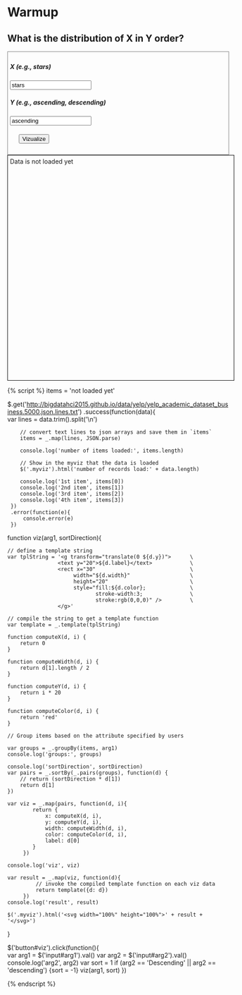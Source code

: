 # Warmup

## What is the distribution of X in Y order?

<div style="border:1px grey solid; padding:5px;">
    <div><h5>X (e.g., stars)</h5>
        <input id="arg1" type="text" value="stars"/>
    </div>
    <div><h5>Y (e.g., ascending, descending)</h5>
        <input id="arg2" type="text" value="ascending"/>
    </div>
    <div style="margin:20px;">
        <button id="viz">Vizualize</button>
    </div>
</div>

<div class="myviz" style="width:100%; height:500px; border: 1px black solid; padding: 5px;">
Data is not loaded yet
</div>

{% script %}
items = 'not loaded yet'

$.get('http://bigdatahci2015.github.io/data/yelp/yelp_academic_dataset_business.5000.json.lines.txt')
    .success(function(data){        
        var lines = data.trim().split('\n')

        // convert text lines to json arrays and save them in `items`
        items = _.map(lines, JSON.parse)

        console.log('number of items loaded:', items.length)

        // Show in the myviz that the data is loaded
        $('.myviz').html('number of records load:' + data.length)

        console.log('1st item', items[0])
        console.log('2nd item', items[1])
        console.log('3rd item', items[2])
        console.log('4th item', items[3])
     })
     .error(function(e){
         console.error(e)
     })

function viz(arg1, sortDirection){    

    // define a template string
    var tplString = '<g transform="translate(0 ${d.y})">      \
                    <text y="20">${d.label}</text>            \
                    <rect x="30"                              \
                         width="${d.width}"                   \
                         height="20"                          \
                         style="fill:${d.color};              \
                                stroke-width:3;               \
                                stroke:rgb(0,0,0)" />         \
                    </g>'

    // compile the string to get a template function
    var template = _.template(tplString)

    function computeX(d, i) {
        return 0
    }

    function computeWidth(d, i) {        
        return d[1].length / 2
    }

    function computeY(d, i) {
        return i * 20
    }

    function computeColor(d, i) {
        return 'red'
    }

    // Group items based on the attribute specified by users

    var groups = _.groupBy(items, arg1)
    console.log('groups:', groups)

    console.log('sortDirection', sortDirection)
    var pairs = _.sortBy(_.pairs(groups), function(d) {
        // return (sortDirection * d[1])
        return d[1]
    })

    var viz = _.map(pairs, function(d, i){                
            return {
                x: computeX(d, i),
                y: computeY(d, i),
                width: computeWidth(d, i),
                color: computeColor(d, i),
                label: d[0]
            }
         })

    console.log('viz', viz)

    var result = _.map(viz, function(d){
             // invoke the compiled template function on each viz data
             return template({d: d})
         })
    console.log('result', result)

    $('.myviz').html('<svg width="100%" height="100%">' + result + '</svg>')
}

$('button#viz').click(function(){    
    var arg1 = $('input#arg1').val()
    var arg2 = $('input#arg2').val()
    console.log('arg2', arg2)
    var sort = 1
    if (arg2 == 'Descending' || arg2 == 'descending') {sort = -1}
    viz(arg1, sort)
})  

{% endscript %}
